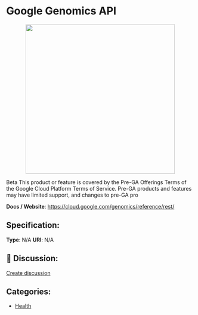 # Google Genomics API
<p align="center">
    <img width="400" src="https://raw.githubusercontent.com/apis-list/apis-list/apis/google-genomics-api/logo_256x256.png" />
</p>

Beta This product or feature is covered by the Pre-GA Offerings Terms of the Google Cloud Platform Terms of Service. Pre-GA products and features may have limited support, and changes to pre-GA pro

**Docs / Website**: https://cloud.google.com/genomics/reference/rest/

## Specification:
**Type**:  N/A 
**URI**:  N/A 

## 💬 Discussion:
[Create discussion](link)

## Categories:
- [Health](https://github.com/apis-list/apis-list#health)





